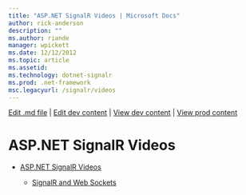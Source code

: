 ```yaml
---
title: "ASP.NET SignalR Videos | Microsoft Docs"
author: rick-anderson
description: ""
ms.author: riande
manager: wpickett
ms.date: 12/12/2012
ms.topic: article
ms.assetid: 
ms.technology: dotnet-signalr
ms.prod: .net-framework
msc.legacyurl: /signalr/videos
---
```

[Edit .md file](C:\Projects\msc\dev\Msc.Www\Web.ASP\App_Data\github\signalr\index.md) | [Edit dev content](http://www.aspdev.net/umbraco#/content/content/edit/43463) | [View dev content](http://docs.aspdev.net/tutorials/signalr/videos/index.html) | [View prod content](http://www.asp.net/signalr/videos)

ASP.NET SignalR Videos
====================
- [ASP.NET SignalR Videos](getting-started/index.md)

    - [SignalR and Web Sockets](getting-started/signalr-and-web-sockets.md)